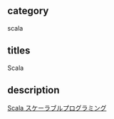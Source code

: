 ## category

scala

## titles

Scala

## description

<a href="https://gist.github.com/kurosame/fbabc29e6342d9164a58172c7be522ce" target="_blank">Scala スケーラブルプログラミング</a>
